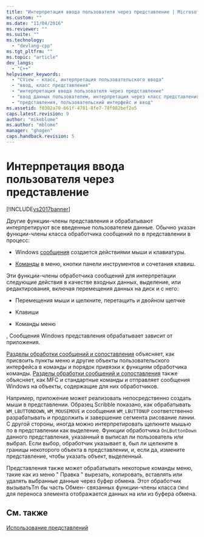 ```yaml
---
title: "Интерпретация ввода пользователя через представление | Microsoft Docs"
ms.custom: ""
ms.date: "11/04/2016"
ms.reviewer: ""
ms.suite: ""
ms.technology: 
  - "devlang-cpp"
ms.tgt_pltfrm: ""
ms.topic: "article"
dev_langs: 
  - "C++"
helpviewer_keywords: 
  - "CView - класс, интерпретация пользовательского ввода"
  - "ввод, класс представления"
  - "интерпретация ввода пользователя через представление"
  - "ввод данных пользователем, интерпретация через класс представления"
  - "представления, пользовательский интерфейс и ввод"
ms.assetid: f0302a70-661f-4781-8fe7-78f082bef2a5
caps.latest.revision: 9
author: "mikeblome"
ms.author: "mblome"
manager: "ghogen"
caps.handback.revision: 5
---
```

# Интерпретация ввода пользователя через представление
[!INCLUDE[vs2017banner](../assembler/inline/includes/vs2017banner.md)]

Другие функции\-члены представления и обрабатывают интерпретируют все введенные пользователем данные.  Обычно указан функции\-члены класса обработчика сообщений по в представлении в процесс:  
  
-   Windows [сообщения](../mfc/messages.md) создается действиями мыши и клавиатуры.  
  
-   [Команды](../mfc/user-interface-objects-and-command-ids.md) в меню, кнопки панели инструментов и сочетания клавиш.  
  
 Эти функции\-члены обработчика сообщений для интерпретации следующие действия в качестве входных данных, выделение, или редактирования, включая перемещения данных на диск и с него:  
  
-   Перемещения мыши и щелкните, перетащить и двойном щелчке  
  
-   Клавиши  
  
-   Команды меню  
  
 , Сообщения Windows представления обрабатывает зависит от приложения.  
  
 [Разделы обработки сообщений и сопоставления](../mfc/message-handling-and-mapping.md) объясняет, как присвоить пункты меню и другие объекты пользовательского интерфейса в команды и порядок привязки к функциям обработчика команды.  [Разделы обработки сообщений и сопоставления](../mfc/message-handling-and-mapping.md) также объясняет, как MFC и стандартные команды и отправляет сообщения Windows на объекты, содержащие для них обработчиков.  
  
 Например, приложение может реализовать непосредственно создать мыши в представлении.  Образец Scribble показано, как обрабатывать `WM_LBUTTONDOWN`, `WM_MOUSEMOVE` и сообщения `WM_LBUTTONUP` соответственно разрабатывать и продолжить и завершение сегмента рисование линии.  С другой стороны, иногда можно интерпретировать щелкните мышью по в представлении как выделение.  Функции обработчика `OnLButtonDown` данного представления, указанный в выписал ли пользователь или выбрал.  Если выбор, обработчик указывает в, был ли щелкните в границы некоторого объекта в представлении, и, если да, измените представление, чтобы указать объект, выделенный.  
  
 Представления также может обрабатывать некоторые команды меню, такие как из меню " Правка " вырезать, копировать, вставлять или удалять выбранные данные через буфер обмена.  Этот обработчик вызыватьTm бы часть Обмен\- связанных функции\-члены класса `CWnd` для переноса элемента отображается данных на или из буфера обмена.  
  
## См. также  
 [Использование представлений](../mfc/using-views.md)